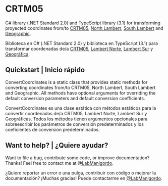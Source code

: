 # CRTM05

C# library (.NET Standard 2.0) and TypeScript library (3.1) for transforming proyected coordinates from/to [CRTM05](https://epsg.io/5367), [North Lambert](https://epsg.io/102009), [South Lambert](https://epsg.io/102015) and [Geographic](https://epsg.io/4326).

Biblioteca en C# (.NET Standard 2.0) y biblioteca en TypeScript (3.1) para transformar coordenadas de/a [CRTM05](https://epsg.io/5367), [Lambert Norte](https://epsg.io/102009), [Lambert Sur](https://epsg.io/102015) y [Geográfica](https://epsg.io/4326).

## Quickstart | Inicio rápido

ConvertCoordinates is a static class that provides static methods for converting coordinates from/to CRTM05, North Lambert, South Lambert and Geographic. All methods have optional arguments for overriding the default conversion parameters and default conversion coefficients.

ConvertCoordinates es una clase estática con métodos estáticos para la convertir coordenadas de/a CRTM05, Lambert Norte, Lambert Sur y Geográficas. Todos los métodos tienen argumentos opcionales para sobreescribir los parámetros de conversión predeterminados y los coeficientes de conversión predeterminados.

## Want to help? | ¿Quiere ayudar?

Want to file a bug, contribute some code, or improve documentation? Thanks! Feel free to contact me at [@LabManigordo](https://twitter.com/LabManigordo).

¿Quiere reportar un error o una pulga, contribuir con código o mejorar la documentación? ¡Muchas gracias! Puede contactarme en [@LabManigordo](https://twitter.com/LabManigordo).
